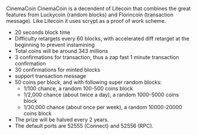 CinemaCoin
CinemaCoin is a decendent of Litecoin that combines the great features from Luckycoin (random blocks) and Florincoin (transaction message). Like Litecoin it uses scrypt as a proof of work scheme.

- 20 seconds block time
- Difficulty retargets every 60 blocks, with accelerated diff retarget at the beginning to prevent instamining 
- Total coins will be around 343 millions
- 3 confirmations for transaction, thus a zap fast 1 minute transaction confirmation
- 30 confirmations for minted blocks
- support transaction message
- 50 coins per block, and with following super random blocks:
	- 1/100 chance, a random 100-500 coins block
	- 1/2,000 chance (about twice a day), a random 1000-5000 coins block
	- 1/30,000 chance (about once per week), a random 10000-20000 coins block 
- The prize will be halved every 2 years.
- The default ports are 52555 (Connect) and 52556 (RPC).
